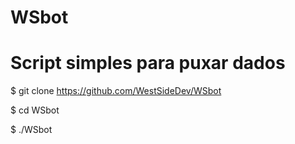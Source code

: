 # WSbot
# Script simples para puxar dados 


$ git clone https://github.com/WestSideDev/WSbot

$ cd WSbot

$ ./WSbot
